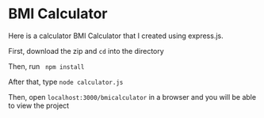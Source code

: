 # BMI Calculator

Here is a calculator BMI Calculator that I created using express.js.

First, download the zip and <code>cd</code> into the directory

Then, run <code> npm install </code>

After that, type <code>node calculator.js</code>

Then, open <code>localhost:3000/bmicalculator</code> in a browser and you will be able to view the project
